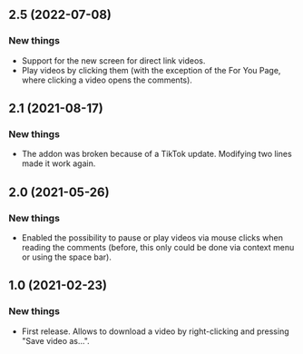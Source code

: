 <!-- CHANGELOG SPLIT MARKER -->

<a name="2.5"></a>
## 2.5 (2022-07-08)


### New things

* Support for the new screen for direct link videos.
* Play videos by clicking them (with the exception of the For You Page, where clicking a video opens the comments).

<!-- CHANGELOG SPLIT MARKER -->

<a name="2.1"></a>
## 2.1 (2021-08-17)


### New things

* The addon was broken because of a TikTok update. Modifying two lines made it work again.

<!-- CHANGELOG SPLIT MARKER -->

<a name="2.0"></a>
## 2.0 (2021-05-26)


### New things

* Enabled the possibility to pause or play videos via mouse clicks when reading the comments (before, this only could be done via context menu or using the space bar).

<!-- CHANGELOG SPLIT MARKER -->

<a name="1.0"></a>
## 1.0 (2021-02-23)


### New things

* First release. Allows to download a video by right-clicking and pressing "Save video as...".

<!-- CHANGELOG SPLIT MARKER -->
